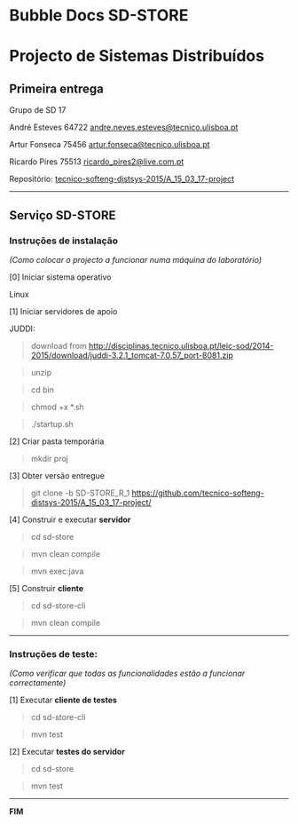 # Bubble Docs SD-STORE
# Projecto de Sistemas Distribuídos #

## Primeira entrega ##

Grupo de SD 17


André Esteves 64722 andre.neves.esteves@tecnico.ulisboa.pt

Artur Fonseca 75456 artur.fonseca@tecnico.ulisboa.pt

Ricardo Pires 75513 ricardo_pires2@live.com.pt



Repositório:
[tecnico-softeng-distsys-2015/A_15_03_17-project](https://github.com/tecnico-softeng-distsys-2015/A_15_03_17-project/)


-------------------------------------------------------------------------------

## Serviço SD-STORE 


### Instruções de instalação 
*(Como colocar o projecto a funcionar numa máquina do laboratório)*

[0] Iniciar sistema operativo

Linux


[1] Iniciar servidores de apoio

JUDDI:

>  download from http://disciplinas.tecnico.ulisboa.pt/leic-sod/2014-2015/download/juddi-3.2.1_tomcat-7.0.57_port-8081.zip

> unzip

> cd bin

> chmod +x *.sh 

> ./startup.sh

[2] Criar pasta temporária

> mkdir proj

[3] Obter versão entregue

> git clone -b SD-STORE_R_1 https://github.com/tecnico-softeng-distsys-2015/A_15_03_17-project/



[4] Construir e executar **servidor**

> cd sd-store

> mvn clean compile 

> mvn exec:java


[5] Construir **cliente**

> cd sd-store-cli

> mvn clean compile




-------------------------------------------------------------------------------

### Instruções de teste: ###
*(Como verificar que todas as funcionalidades estão a funcionar correctamente)*


[1] Executar **cliente de testes** 

> cd sd-store-cli

> mvn test


[2] Executar **testes do servidor**
> cd sd-store

> mvn test





-------------------------------------------------------------------------------
**FIM**
